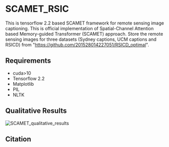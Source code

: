 # SCAMET_RSIC
This is tensorflow 2.2 based SCAMET framework for remote sensing image captioning.
This is official implementation of Spatial-Channel Attention based Memory-guided Transformer (SCAMET) approach.
Store the remote sensing images for three datasets (Sydney captions, UCM captions and RSICD) from "https://github.com/201528014227051/RSICD_optimal".


## Requirements
- cuda>10
- Tensorflow 2.2
- Matplotlib
- PIL
- NLTK


## Qualitative Results
![SCAMET_qualitative_results](https://user-images.githubusercontent.com/34480222/174289021-c3380b16-0238-4f80-a8c8-65342dc66679.png)


## Citation
